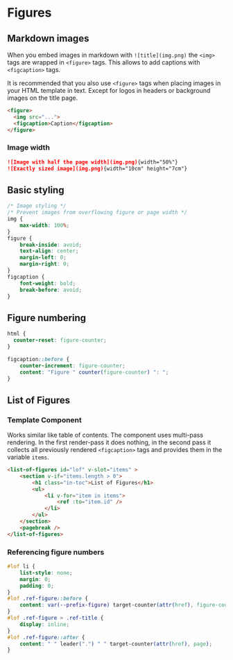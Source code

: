 # Figures

## Markdown images
When you embed images in markdown with `![title](img.png)` the `<img>` tags are wrapped in `<figure>` tags. 
This allows to add captions with `<figcaption>` tags.

It is recommended that you also use `<figure>` tags when placing images in your HTML template in text.
Except for logos in headers or background images on the title page.

```html linenums="1"
<figure>
  <img src="...">
  <figcaption>Caption</figcaption>
</figure>
```

### Image width
```md linenums="1"
![Image with half the page width](img.png){width="50%"}
![Exactly sized image](img.png){width="10cm" height="7cm"}
```

<!--
### Two images side by side
TODO: support inline images; maybe find/implement a markdown-only without the requirement for extra CSS classes
-->

## Basic styling
```css linenums="1"
/* Image styling */
/* Prevent images from overflowing figure or page width */
img {
    max-width: 100%;
}
figure {
    break-inside: avoid;
    text-align: center;
    margin-left: 0;
    margin-right: 0;
}
figcaption {
    font-weight: bold;
    break-before: avoid;
}
```


## Figure numbering 
```css linenums="1"
html {
  counter-reset: figure-counter;
}

figcaption::before {
    counter-increment: figure-counter;
    content: "Figure " counter(figure-counter) ": ";
}
```


## List of Figures

### Template Component
Works similar like table of contents.
The component uses multi-pass rendering.
In the first render-pass it does nothing, in the second pass it collects all previously rendered `<figcaption>` tags and provides them in the variable `items`.

```html linenums="1"
<list-of-figures id="lof" v-slot="items" >
    <section v-if="items.length > 0">
        <h1 class="in-toc">List of Figures</h1>
        <ul>
            <li v-for="item in items">
                <ref :to="item.id" />
            </li>
        </ul>
    </section>
    <pagebreak />
</list-of-figures>
```

### Referencing figure numbers
```css linenums="1"
#lof li {
    list-style: none;
    margin: 0;
    padding: 0;
}
#lof .ref-figure::before {
    content: var(--prefix-figure) target-counter(attr(href), figure-counter) " - ";
}
#lof .ref-figure > .ref-title {
    display: inline;
}
#lof .ref-figure::after {
    content: " " leader(".") " " target-counter(attr(href), page);
}
```

